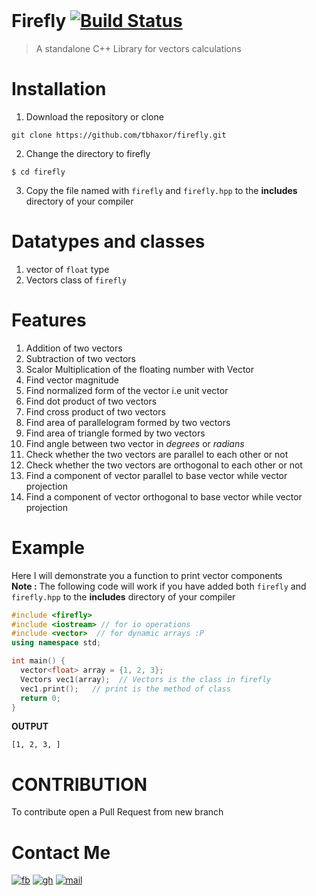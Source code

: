 <br>

# Firefly [![Build Status](https://travis-ci.org/tbhaxor/firefly.svg?branch=master)](https://travis-ci.org/tbhaxor/firefly)
> A standalone C++ Library for vectors calculations

# Installation
1. Download the repository or clone
```
git clone https://github.com/tbhaxor/firefly.git
```
2. Change the directory to firefly
```
$ cd firefly
```
3. Copy the file named with `firefly` and `firefly.hpp` to the **includes** directory of your compiler

# Datatypes and classes
1. vector of `float` type
2. Vectors class of `firefly`

# Features
1. Addition of two vectors
2. Subtraction of two vectors
3. Scalor Multiplication of the floating number with Vector
4. Find vector magnitude
5. Find normalized form of the vector i.e unit vector
6. Find dot product of two vectors
7. Find cross product of two vectors
8. Find area of parallelogram formed by two vectors
9. Find area of triangle formed by two vectors
10. Find angle between two vector in _degrees_ or _radians_
11. Check whether the two vectors are parallel to each other or not
12. Check whether the two vectors are orthogonal to each other or not
13. Find a component of vector parallel to base vector while vector projection
14. Find a component of vector orthogonal to base vector while vector projection

<!--# Overview of the methods
NOTE: `float` is an inbuilt datatype in c++ and Vectors is the class in `firefly`

| Class Method | Arguments | Return Type |              Description               |
|--------------|-----------|-------------|----------------------------------------|
| add          | Vectors   | Vectors     | This method takes a Vectors class type |

-->

# Example
Here I will demonstrate you a function to print vector components <br>
**Note :** The following code will work if you have added both `firefly` and `firefly.hpp` to the **includes** directory of your compiler
```cpp
#include <firefly>
#include <iostream> // for io operations
#include <vector>  // for dynamic arrays :P
using namespace std;

int main() {
  vector<float> array = {1, 2, 3};
  Vectors vec1(array);  // Vectors is the class in firefly 
  vec1.print();   // print is the method of class
  return 0;
}
```
**OUTPUT**
```
[1, 2, 3, ]
```
# CONTRIBUTION
To contribute open a Pull Request from new branch

# Contact Me
[![fb](https://img.shields.io/badge/FaceBook-gurkirat.py-blue.svg)](https://fb.com/gurkirat.py) [![gh](https://img.shields.io/badge/GitHub-tbhaxor-orange.svg)](https://github.com/tbhaxor) [![mail](https://img.shields.io/badge/Email%20Address-tbhaxor@gmail.com-green.svg)](mailto:tbhaxor@gmail.com) 
